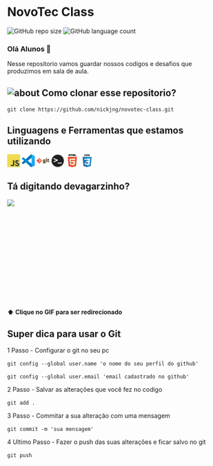 
 
# NovoTec Class

![GitHub repo size](https://img.shields.io/github/repo-size/nickjng/novotec-class?style=for-the-badge)
![GitHub language count](https://img.shields.io/github/languages/count/nickjng/novotec-class?style=for-the-badge)

### Olá Alunos 👋

Nesse repositorio vamos guardar nossos codigos e desafios que produzimos em sala de aula.

## <img width="45" alt="about" src="https://raw.github.com/elizarov/elizarov/master/about.png"> Como clonar esse repositorio? 


```git
git clone https://github.com/nickjng/novotec-class.git
```

## **Linguagens e Ferramentas que estamos utilizando**  
<code><img height="30" src="https://raw.githubusercontent.com/github/explore/80688e429a7d4ef2fca1e82350fe8e3517d3494d/topics/javascript/javascript.png"></code>
<code><img height="30" src="https://raw.githubusercontent.com/github/explore/80688e429a7d4ef2fca1e82350fe8e3517d3494d/topics/visual-studio-code/visual-studio-code.png"></code>
<code><img height="30" src="https://raw.githubusercontent.com/github/explore/80688e429a7d4ef2fca1e82350fe8e3517d3494d/topics/git/git.png"></code>
<code><img height="30" src="https://raw.githubusercontent.com/github/explore/80688e429a7d4ef2fca1e82350fe8e3517d3494d/topics/terminal/terminal.png"></code>
<code><img height="30" src="https://raw.githubusercontent.com/github/explore/80688e429a7d4ef2fca1e82350fe8e3517d3494d/topics/html/html.png"></code>
<code><img height="30" src="https://raw.githubusercontent.com/github/explore/80688e429a7d4ef2fca1e82350fe8e3517d3494d/topics/css/css.png"></code>

## **Tá digitando devagarzinho?**
<a href='https://agilefingers.com/pt' target='_blank'>
<img width="600" align='left' src="https://media.tenor.com/-hOEU3PYjBoAAAAd/zootopia.gif" /></a>

#### ㅤㅤㅤㅤ
#### ㅤㅤㅤㅤ
#### ㅤㅤㅤㅤ
#### ㅤㅤㅤㅤ
#### ㅤㅤㅤㅤ
#### ㅤㅤㅤㅤ
#### **⬆️ Clique no GIF para ser redirecionado**

## **Super dica para usar o Git**

1 Passo - Configurar o git no seu pc
```git
git config --global user.name 'o nome do seu perfil do github'
```
```git
git config --global user.email 'email cadastrado no github'
```

2  Passo - Salvar as alterações que você fez no codigo
```git
git add .
```

3  Passo - Commitar a sua alteração com uma mensagem
```git
git commit -m 'sua mensagem'
```

4 Ultimo Passo - Fazer o push das suas alterações e ficar salvo no git
```git
git push
```


